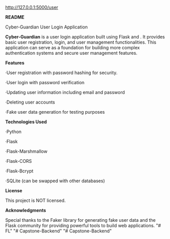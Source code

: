 http://127.0.0.1:5000/user


**README**

Cyber-Guardian User Login Application


**Cyber-Guardian** is a user login application built using Flask
and . It provides basic user registration, login, and user management
functionalities. This application can serve as a foundation for building more
complex authentication systems and secure user management features.

**Features**

·User registration with password hashing for security.

·User login with password verification

·Updating user information including email and
password

·Deleting user accounts

·Fake user data generation for testing purposes


**Technologies Used**

·Python

·Flask

·Flask-Marshmallow

·Flask-CORS

·Flask-Bcrypt

·SQLite (can be swapped with other databases)


**License**

This project is NOT licensed.


**Acknowledgments**

Special thanks to the Faker library for generating fake user data and the Flask community for providing powerful tools
to build web applications.
"# FL" 
"# Capstone-Backend" 
"# Capstone-Backend" 
